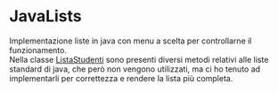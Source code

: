 # JavaLists
Implementazione liste in java con menu a scelta per controllarne il funzionamento.
<br>
Nella classe [ListaStudenti](ListsImplementation/src/main/java/org/redinn/ListaStudenti.java) sono presenti diversi metodi relativi alle liste standard di java, che però non vengono utilizzati, ma ci ho tenuto ad implementarli per
correttezza e rendere la lista più completa.
